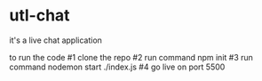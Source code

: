# utl-chat
it's a live chat application

to run the code 
#1
clone the repo
#2
run command npm init
#3
run command nodemon start ./index.js
#4
go live on port 5500

